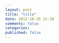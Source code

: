 ```yaml
---
layout: post
title: "title"
date: 2012-10-26 15:38
comments: false
categories: 
published: false
---
```

